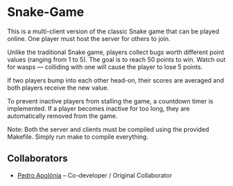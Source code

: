 # Snake-Game
This is a multi-client version of the classic Snake game that can be played online. One player must host the server for others to join.

Unlike the traditional Snake game, players collect bugs worth different point values (ranging from 1 to 5). The goal is to reach 50 points to win. Watch out for wasps — colliding with one will cause the player to lose 5 points.

If two players bump into each other head-on, their scores are averaged and both players receive the new value.

To prevent inactive players from stalling the game, a countdown timer is implemented. If a player becomes inactive for too long, they are automatically removed from the game.

Note: Both the server and clients must be compiled using the provided Makefile. Simply run make to compile everything.

## Collaborators
- [Pedro Apolónia](https://github.com/apolonia-p) – Co-developer / Original Collaborator
